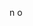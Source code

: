 n o

<!---
funnyusernaem/funnyusernaem is a ✨ special ✨ repository because its `README.md` (this file) appears on your GitHub profile.
You can click the Preview link to take a look at your changes.
--->

